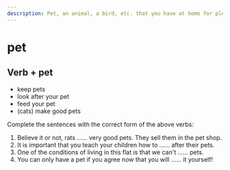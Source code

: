 ```yaml
---
description: Pet, an animal, a bird, etc. that you have at home for pleasure, rather than one that is kept for work or food. (宠物)
---
```


# pet

## Verb + pet

- keep pets
- look after your pet
- feed your pet
- (cats) make good pets

Complete the sentences with the correct form of the above verbs:

1. Believe it or not, rats ...... very good pets. They sell them in the pet shop.
2. It is important that you teach your children how to ...... after their pets.
3. One of the conditions of living in this flat is that we can't ...... pets.
4. You can only have a pet if you agree now that you will ...... it yourself!
